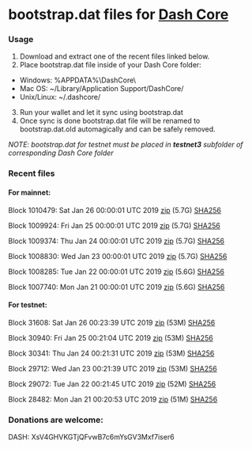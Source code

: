 # bootstrap.dat files for [Dash Core](https://www.dash.org)

### Usage

1. Download and extract one of the recent files linked below.
2. Place bootstrap.dat file inside of your Dash Core folder:
 - Windows: %APPDATA%\DashCore\
 - Mac OS: ~/Library/Application Support/DashCore/
 - Unix/Linux: ~/.dashcore/
3. Run your wallet and let it sync using bootstrap.dat
4. Once sync is done bootstrap.dat file will be renamed to bootstrap.dat.old automagically and can be safely removed.

_NOTE: bootstrap.dat for testnet must be placed in **testnet3** subfolder of corresponding Dash Core folder_

### Recent files

#### For mainnet:

Block 1010479: Sat Jan 26 00:00:01 UTC 2019 [zip](https://dash-bootstrap.ams3.digitaloceanspaces.com/mainnet/2019-01-26/bootstrap.dat.zip) (5.7G) [SHA256](https://dash-bootstrap.ams3.digitaloceanspaces.com/mainnet/2019-01-26/sha256.txt)

Block 1009924: Fri Jan 25 00:00:01 UTC 2019 [zip](https://dash-bootstrap.ams3.digitaloceanspaces.com/mainnet/2019-01-25/bootstrap.dat.zip) (5.7G) [SHA256](https://dash-bootstrap.ams3.digitaloceanspaces.com/mainnet/2019-01-25/sha256.txt)

Block 1009374: Thu Jan 24 00:00:01 UTC 2019 [zip](https://dash-bootstrap.ams3.digitaloceanspaces.com/mainnet/2019-01-24/bootstrap.dat.zip) (5.7G) [SHA256](https://dash-bootstrap.ams3.digitaloceanspaces.com/mainnet/2019-01-24/sha256.txt)

Block 1008830: Wed Jan 23 00:00:01 UTC 2019 [zip](https://dash-bootstrap.ams3.digitaloceanspaces.com/mainnet/2019-01-23/bootstrap.dat.zip) (5.7G) [SHA256](https://dash-bootstrap.ams3.digitaloceanspaces.com/mainnet/2019-01-23/sha256.txt)

Block 1008285: Tue Jan 22 00:00:01 UTC 2019 [zip](https://dash-bootstrap.ams3.digitaloceanspaces.com/mainnet/2019-01-22/bootstrap.dat.zip) (5.6G) [SHA256](https://dash-bootstrap.ams3.digitaloceanspaces.com/mainnet/2019-01-22/sha256.txt)

Block 1007740: Mon Jan 21 00:00:01 UTC 2019 [zip](https://dash-bootstrap.ams3.digitaloceanspaces.com/mainnet/2019-01-21/bootstrap.dat.zip) (5.6G) [SHA256](https://dash-bootstrap.ams3.digitaloceanspaces.com/mainnet/2019-01-21/sha256.txt)


#### For testnet:

Block 31608: Sat Jan 26 00:23:39 UTC 2019 [zip](https://dash-bootstrap.ams3.digitaloceanspaces.com/testnet/2019-01-26/bootstrap.dat.zip) (53M) [SHA256](https://dash-bootstrap.ams3.digitaloceanspaces.com/testnet/2019-01-26/sha256.txt)

Block 30940: Fri Jan 25 00:21:04 UTC 2019 [zip](https://dash-bootstrap.ams3.digitaloceanspaces.com/testnet/2019-01-25/bootstrap.dat.zip) (53M) [SHA256](https://dash-bootstrap.ams3.digitaloceanspaces.com/testnet/2019-01-25/sha256.txt)

Block 30341: Thu Jan 24 00:21:31 UTC 2019 [zip](https://dash-bootstrap.ams3.digitaloceanspaces.com/testnet/2019-01-24/bootstrap.dat.zip) (53M) [SHA256](https://dash-bootstrap.ams3.digitaloceanspaces.com/testnet/2019-01-24/sha256.txt)

Block 29712: Wed Jan 23 00:21:39 UTC 2019 [zip](https://dash-bootstrap.ams3.digitaloceanspaces.com/testnet/2019-01-23/bootstrap.dat.zip) (53M) [SHA256](https://dash-bootstrap.ams3.digitaloceanspaces.com/testnet/2019-01-23/sha256.txt)

Block 29072: Tue Jan 22 00:21:45 UTC 2019 [zip](https://dash-bootstrap.ams3.digitaloceanspaces.com/testnet/2019-01-22/bootstrap.dat.zip) (52M) [SHA256](https://dash-bootstrap.ams3.digitaloceanspaces.com/testnet/2019-01-22/sha256.txt)

Block 28482: Mon Jan 21 00:20:53 UTC 2019 [zip](https://dash-bootstrap.ams3.digitaloceanspaces.com/testnet/2019-01-21/bootstrap.dat.zip) (51M) [SHA256](https://dash-bootstrap.ams3.digitaloceanspaces.com/testnet/2019-01-21/sha256.txt)


### Donations are welcome:

DASH: XsV4GHVKGTjQFvwB7c6mYsGV3Mxf7iser6
